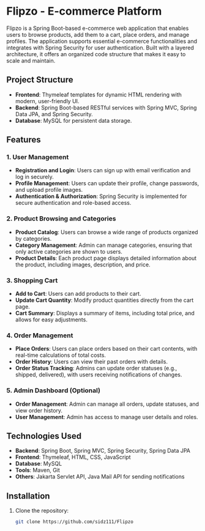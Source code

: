 # Flipzo - E-commerce Platform

Flipzo is a Spring Boot-based e-commerce web application that enables users to browse products, add them to a cart, place orders, and manage profiles. The application supports essential e-commerce functionalities and integrates with Spring Security for user authentication. Built with a layered architecture, it offers an organized code structure that makes it easy to scale and maintain.

## Project Structure

- **Frontend**: Thymeleaf templates for dynamic HTML rendering with modern, user-friendly UI.
- **Backend**: Spring Boot-based RESTful services with Spring MVC, Spring Data JPA, and Spring Security.
- **Database**: MySQL for persistent data storage.

## Features

### 1. User Management
   - **Registration and Login**: Users can sign up with email verification and log in securely.
   - **Profile Management**: Users can update their profile, change passwords, and upload profile images.
   - **Authentication & Authorization**: Spring Security is implemented for secure authentication and role-based access.

### 2. Product Browsing and Categories
   - **Product Catalog**: Users can browse a wide range of products organized by categories.
   - **Category Management**: Admin can manage categories, ensuring that only active categories are shown to users.
   - **Product Details**: Each product page displays detailed information about the product, including images, description, and price.

### 3. Shopping Cart
   - **Add to Cart**: Users can add products to their cart.
   - **Update Cart Quantity**: Modify product quantities directly from the cart page.
   - **Cart Summary**: Displays a summary of items, including total price, and allows for easy adjustments.

### 4. Order Management
   - **Place Orders**: Users can place orders based on their cart contents, with real-time calculations of total costs.
   - **Order History**: Users can view their past orders with details.
   - **Order Status Tracking**: Admins can update order statuses (e.g., shipped, delivered), with users receiving notifications of changes.
   
### 5. Admin Dashboard (Optional)
   - **Order Management**: Admin can manage all orders, update statuses, and view order history.
   - **User Management**: Admin has access to manage user details and roles.

## Technologies Used

- **Backend**: Spring Boot, Spring MVC, Spring Security, Spring Data JPA
- **Frontend**: Thymeleaf, HTML, CSS, JavaScript
- **Database**: MySQL
- **Tools**: Maven, Git
- **Others**: Jakarta Servlet API, Java Mail API for sending notifications

## Installation

1. Clone the repository:
   ```bash
   git clone https://github.com/sidz111/Flipzo
